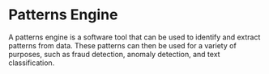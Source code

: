 # Patterns Engine

A patterns engine is a software tool that can be used to identify and extract patterns from data. These patterns can then be used for a variety of purposes, such as fraud detection, anomaly detection, and text classification.
